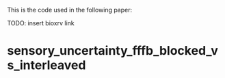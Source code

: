 This is the code used in the following paper:

TODO: insert bioxrv link
# sensory_uncertainty_fffb_blocked_vs_interleaved
